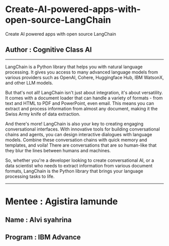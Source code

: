 # Create-AI-powered-apps-with-open-source-LangChain
Create AI powered apps with open source LangChain

## Author : Cognitive Class AI
--------------------------------
LangChain is a Python library that helps you with natural language processing. It gives you access to many advanced language models from various providers such as OpenAI, Cohere, Huggingface Hub, IBM WatsonX, and other LLM models.

But that's not all! LangChain isn't just about integration, it's about versatility. It comes with a document loader that can handle a variety of formats - from text and HTML to PDF and PowerPoint, even email. This means you can extract and process information from almost any document, making it the Swiss Army knife of data extraction.

And there's more! LangChain is also your key to creating engaging conversational interfaces. With innovative tools for building conversational chains and agents, you can design interactive dialogues with language models. Combine these conversation chains with quick memory and templates, and voila! There are conversations that are so human-like that they blur the lines between humans and machines.

So, whether you're a developer looking to create conversational AI, or a data scientist who needs to extract information from various document formats, LangChain is the Python library that brings your language processing tasks to life.

-------------------------------
# Mentee : Agistira lamunde
## Name : Alvi syahrina
## Program : IBM Advance

